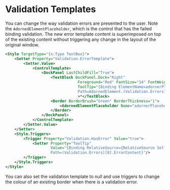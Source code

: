 # Validation Templates

You can change the way validation errors are presented to the user. Note the `AdornedElementPlaceholder`, which is the control that has the failed binding validation. The new error template content is superimposed on top of the existing content without triggering any
change in the layout of the original window.

```xml
<Style TargetType="{x:Type TextBox}">
    <Setter Property="Validation.ErrorTemplate">
        <Setter.Value>
            <ControlTemplate>
                <DockPanel LastChildFill="True">
                    <TextBlock DockPanel.Dock="Right"
                                Foreground="Red" FontSize="14" FontWeight="Bold"
                                ToolTip="{Binding ElementName=adornerPlaceholder,
                                Path=AdornedElement.(Validation.Errors)[0].ErrorContent}"
                                >*</TextBlock>
                    <Border BorderBrush="Green" BorderThickness="1">
                        <AdornedElementPlaceholder Name="adornerPlaceholder"></AdornedElementPlaceholder>
                    </Border>
                </DockPanel>
            </ControlTemplate>
        </Setter.Value>
    </Setter>
    <Style.Triggers>
        <Trigger Property="Validation.HasError" Value="true">
            <Setter Property="ToolTip"
                    Value="{Binding RelativeSource={RelativeSource Self},
                    Path=(Validation.Errors)[0].ErrorContent}"/>
        </Trigger>
    </Style.Triggers>
</Style>
```

You can also set the validation template to null and use triggers to change the colour of an existing border when there is a validation error.
<!--stackedit_data:
eyJoaXN0b3J5IjpbLTE4ODMyMTY1NCwxMTI0ODA2NjU0LC03OD
IzODk3MzIsLTU1NTUzNTgzOV19
-->